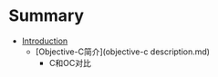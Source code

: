 # Summary

* [Introduction](README.md)
   * [Objective-C简介](objective-c description.md)
       * C和OC对比

